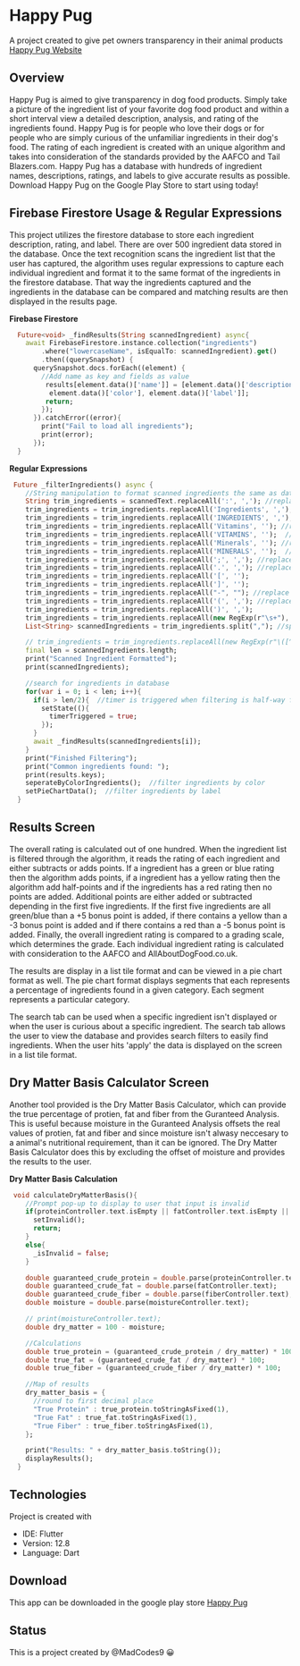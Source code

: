 # Happy Pug

A project created to give pet owners transparency in their animal products\
[Happy Pug Website](https://madrigalceiara.wixsite.com/website)

## Overview
Happy Pug is aimed to give transparency in dog food products. Simply take a picture of the ingredient list of your favorite dog food product and within a short interval view a detailed description, analysis, and rating of the ingredients found. Happy Pug is for people who love their dogs or for people who are simply curious of the unfamiliar ingredients in their dog's food. The rating of each ingredient is created with an unique algorithm and takes into consideration of the standards provided by the AAFCO and Tail Blazers.com. Happy Pug has a database with hundreds of ingredient names, descriptions, ratings, and labels to give accurate results as possible. Download Happy Pug on the Google Play Store to start using today!

## Firebase Firestore Usage & Regular Expressions
This project utilizes the firestore database to store each ingredient description, rating, and label. There are over 500 ingredient data stored in the database. Once the text recognition scans the ingredient list that the user has captured, the algorithm uses regular expressions to capture each individual ingredient and format it to the same format of the ingredients in the firestore database. That way the ingredients captured and the ingredients in the database can be compared and matching results are then displayed in the results page.

**Firebase Firestore**
```Dart
  Future<void> _findResults(String scannedIngredient) async{
    await FirebaseFirestore.instance.collection("ingredients")
        .where("lowercaseName", isEqualTo: scannedIngredient).get()
        .then((querySnapshot) {
      querySnapshot.docs.forEach((element) {
        //Add name as key and fields as value
         results[element.data()['name']] = [element.data()['description'],
          element.data()['color'], element.data()['label']];
         return;
        });
      }).catchError((error){
        print("Fail to load all ingredients");
        print(error);
      });
  }
```
**Regular Expressions**
```Dart
 Future _filterIngredients() async {
    //String manipulation to format scanned ingredients the same as database ingredients-lowercaseName
    String trim_ingredients = scannedText.replaceAll(':', ','); //replace any colons with a comma
    trim_ingredients = trim_ingredients.replaceAll('Ingredients', ','); //replace 'Ingredients' with a comma
    trim_ingredients = trim_ingredients.replaceAll('INGREDIENTS', ',');  //replace 'Ingredients' with a comma
    trim_ingredients = trim_ingredients.replaceAll('Vitamins', ''); //replace 'Ingredients' with a comma
    trim_ingredients = trim_ingredients.replaceAll('VITAMINS', '');  //replace 'Ingredients' with a comma
    trim_ingredients = trim_ingredients.replaceAll('Minerals', ''); //replace 'Ingredients' with a comma
    trim_ingredients = trim_ingredients.replaceAll('MINERALS', '');  //replace 'Ingredients' with a comma
    trim_ingredients = trim_ingredients.replaceAll(';', ','); //replace ';' with a comma
    trim_ingredients = trim_ingredients.replaceAll('.', ','); //replace period with a comma
    trim_ingredients = trim_ingredients.replaceAll('[', '');
    trim_ingredients = trim_ingredients.replaceAll(']', '');
    trim_ingredients = trim_ingredients.replaceAll("-", ""); //replace  '-' with a space
    trim_ingredients = trim_ingredients.replaceAll('(', ','); //replace '(' and ')' with commas to get actual ingredient name
    trim_ingredients = trim_ingredients.replaceAll(')', ',');
    trim_ingredients = trim_ingredients.replaceAll(new RegExp(r"\s+"), "").toLowerCase(); //eliminate all spaces and lowercase
    List<String> scannedIngredients = trim_ingredients.split(","); //split ingredients after comma and store in list

    // trim_ingredients = trim_ingredients.replaceAll(new RegExp(r"\([^)]*\)|()"), ""); //remove everything inside parenthesis
    final len = scannedIngredients.length;
    print("Scanned Ingredient Formatted");
    print(scannedIngredients);

    //search for ingredients in database
    for(var i = 0; i < len; i++){
      if(i > len/2){  //timer is triggered when filtering is half-way finished
        setState((){
          timerTriggered = true;
        });
      }
      await _findResults(scannedIngredients[i]);
    }
    print("Finished Filtering");
    print("Common ingredients found: ");
    print(results.keys);
    seperateByColorIngredients();  //filter ingredients by color
    setPieChartData();  //filter ingredients by label
  }
```
## Results Screen
The overall rating is calculated out of one hundred. When the ingredient list is filtered through the algorithm, it reads the rating of each ingredient and either subtracts or adds points. If a ingredient has a green or blue rating then the algorithm adds points, if a ingredient has a yellow rating then the algorithm add half-points and if the ingredients has a red rating then no points are added. Additional points are either added or subtracted depending in the first five ingredients. If the first five ingredients are all green/blue than a +5 bonus point is added, if there contains a yellow than a -3 bonus point is added and if there contains a red than a -5 bonus point is added. Finally, the overall ingredient rating is compared to a grading scale, which determines the grade. Each individual ingredient rating is calculated with consideration to the AAFCO and AllAboutDogFood.co.uk.

The results are display in a list tile format and can be viewed in a pie chart format as well. The pie chart format displays segments that each represents a percentage of ingredients found in a given category. Each segment represents a particular category.

The search tab can be used when a specific ingredient isn't displayed or when the user is curious about a specific ingredient. The search tab allows the user to view the database and provides search filters to easily find ingredients. When the user hits 'apply' the data is displayed on the screen in a list tile format.  

## Dry Matter Basis Calculator Screen
Another tool provided is the Dry Matter Basis Calculator, which can provide the true percentage of protien, fat and fiber from the Guranteed Analysis. This is useful because moisture in the Guranteed Analysis offsets the real values of protien, fat and fiber and since moisture isn't alwasy neccesary to a animal's nutritional requirement, than it can be ignored. The Dry Matter Basis Calculator does this by excluding the offset of moisture and provides the results to the user. 

**Dry Matter Basis Calculation**
```Dart
 void calculateDryMatterBasis(){
    //Prompt pop-up to display to user that input is invalid
    if(proteinController.text.isEmpty || fatController.text.isEmpty || fiberController.text.isEmpty || moistureController.text.isEmpty ){
      setInvalid();
      return;
    }
    else{
      _isInvalid = false;
    }

    double guaranteed_crude_protein = double.parse(proteinController.text);
    double guaranteed_crude_fat = double.parse(fatController.text);
    double guaranteed_crude_fiber = double.parse(fiberController.text);
    double moisture = double.parse(moistureController.text);

    // print(moistureController.text);
    double dry_matter = 100 - moisture;

    //Calculations
    double true_protein = (guaranteed_crude_protein / dry_matter) * 100;
    double true_fat = (guaranteed_crude_fat / dry_matter) * 100;
    double true_fiber = (guaranteed_crude_fiber / dry_matter) * 100;

    //Map of results
    dry_matter_basis = {
      //round to first decimal place
      "True Protein" : true_protein.toStringAsFixed(1),
      "True Fat" : true_fat.toStringAsFixed(1),
      "True Fiber" : true_fiber.toStringAsFixed(1),
    };

    print("Results: " + dry_matter_basis.toString());
    displayResults();
  }
```

## Technologies
Project is created with 
* IDE: Flutter 
* Version: 12.8 
* Language: Dart 

## Download
This app can be downloaded in the google play store
[Happy Pug](https://play.google.com/store/apps/details?id=com.happypug.happy_pug)

## Status 
This is a project created by @MadCodes9 :grinning:
